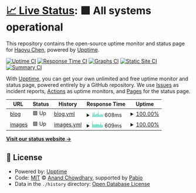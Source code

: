 # [📈 Live Status](https://demo.upptime.js.org): <!--live status--> **🟩 All systems operational**

This repository contains the open-source uptime monitor and status page for [Haoyu Chen](https://blog.null-qwerty.work), powered by [Upptime](https://github.com/upptime/upptime).

[![Uptime CI](https://github.com/null-qwerty/status/workflows/Uptime%20CI/badge.svg)](https://github.com/null-qwerty/status/actions?query=workflow%3A%22Uptime+CI%22)
[![Response Time CI](https://github.com/null-qwerty/status/workflows/Response%20Time%20CI/badge.svg)](https://github.com/null-qwerty/status/actions?query=workflow%3A%22Response+Time+CI%22)
[![Graphs CI](https://github.com/null-qwerty/status/workflows/Graphs%20CI/badge.svg)](https://github.com/null-qwerty/status/actions?query=workflow%3A%22Graphs+CI%22)
[![Static Site CI](https://github.com/null-qwerty/status/workflows/Static%20Site%20CI/badge.svg)](https://github.com/null-qwerty/status/actions?query=workflow%3A%22Static+Site+CI%22)
[![Summary CI](https://github.com/null-qwerty/status/workflows/Summary%20CI/badge.svg)](https://github.com/null-qwerty/status/actions?query=workflow%3A%22Summary+CI%22)

With [Upptime](https://upptime.js.org), you can get your own unlimited and free uptime monitor and status page, powered entirely by a GitHub repository. We use [Issues](https://github.com/null-qwerty/status/issues) as incident reports, [Actions](https://github.com/null-qwerty/status/actions) as uptime monitors, and [Pages](https://demo.upptime.js.org) for the status page.

<!--start: status pages-->
<!-- This summary is generated by Upptime (https://github.com/upptime/upptime) -->
<!-- Do not edit this manually, your changes will be overwritten -->
<!-- prettier-ignore -->
| URL | Status | History | Response Time | Uptime |
| --- | ------ | ------- | ------------- | ------ |
| <img alt="" src="https://icons.duckduckgo.com/ip3/blog.null-qwerty.work.ico" height="13"> [blog](https://blog.null-qwerty.work) | 🟩 Up | [blog.yml](https://github.com/null-qwerty/status/commits/HEAD/history/blog.yml) | <details><summary><img alt="Response time graph" src="./graphs/blog/response-time-week.png" height="20"> 608ms</summary><br><a href="https://status.null-qwerty.top/history/blog"><img alt="Response time 549" src="https://img.shields.io/endpoint?url=https%3A%2F%2Fraw.githubusercontent.com%2Fnull-qwerty%2Fstatus%2FHEAD%2Fapi%2Fblog%2Fresponse-time.json"></a><br><a href="https://status.null-qwerty.top/history/blog"><img alt="24-hour response time 494" src="https://img.shields.io/endpoint?url=https%3A%2F%2Fraw.githubusercontent.com%2Fnull-qwerty%2Fstatus%2FHEAD%2Fapi%2Fblog%2Fresponse-time-day.json"></a><br><a href="https://status.null-qwerty.top/history/blog"><img alt="7-day response time 608" src="https://img.shields.io/endpoint?url=https%3A%2F%2Fraw.githubusercontent.com%2Fnull-qwerty%2Fstatus%2FHEAD%2Fapi%2Fblog%2Fresponse-time-week.json"></a><br><a href="https://status.null-qwerty.top/history/blog"><img alt="30-day response time 549" src="https://img.shields.io/endpoint?url=https%3A%2F%2Fraw.githubusercontent.com%2Fnull-qwerty%2Fstatus%2FHEAD%2Fapi%2Fblog%2Fresponse-time-month.json"></a><br><a href="https://status.null-qwerty.top/history/blog"><img alt="1-year response time 549" src="https://img.shields.io/endpoint?url=https%3A%2F%2Fraw.githubusercontent.com%2Fnull-qwerty%2Fstatus%2FHEAD%2Fapi%2Fblog%2Fresponse-time-year.json"></a></details> | <details><summary><a href="https://status.null-qwerty.top/history/blog">100.00%</a></summary><a href="https://status.null-qwerty.top/history/blog"><img alt="All-time uptime 99.91%" src="https://img.shields.io/endpoint?url=https%3A%2F%2Fraw.githubusercontent.com%2Fnull-qwerty%2Fstatus%2FHEAD%2Fapi%2Fblog%2Fuptime.json"></a><br><a href="https://status.null-qwerty.top/history/blog"><img alt="24-hour uptime 100.00%" src="https://img.shields.io/endpoint?url=https%3A%2F%2Fraw.githubusercontent.com%2Fnull-qwerty%2Fstatus%2FHEAD%2Fapi%2Fblog%2Fuptime-day.json"></a><br><a href="https://status.null-qwerty.top/history/blog"><img alt="7-day uptime 100.00%" src="https://img.shields.io/endpoint?url=https%3A%2F%2Fraw.githubusercontent.com%2Fnull-qwerty%2Fstatus%2FHEAD%2Fapi%2Fblog%2Fuptime-week.json"></a><br><a href="https://status.null-qwerty.top/history/blog"><img alt="30-day uptime 99.91%" src="https://img.shields.io/endpoint?url=https%3A%2F%2Fraw.githubusercontent.com%2Fnull-qwerty%2Fstatus%2FHEAD%2Fapi%2Fblog%2Fuptime-month.json"></a><br><a href="https://status.null-qwerty.top/history/blog"><img alt="1-year uptime 99.91%" src="https://img.shields.io/endpoint?url=https%3A%2F%2Fraw.githubusercontent.com%2Fnull-qwerty%2Fstatus%2FHEAD%2Fapi%2Fblog%2Fuptime-year.json"></a></details>
| <img alt="" src="https://icons.duckduckgo.com/ip3/images.null-qwerty.work.ico" height="13"> [images](https://images.null-qwerty.work/large_evcg11c.png) | 🟩 Up | [images.yml](https://github.com/null-qwerty/status/commits/HEAD/history/images.yml) | <details><summary><img alt="Response time graph" src="./graphs/images/response-time-week.png" height="20"> 609ms</summary><br><a href="https://status.null-qwerty.top/history/images"><img alt="Response time 609" src="https://img.shields.io/endpoint?url=https%3A%2F%2Fraw.githubusercontent.com%2Fnull-qwerty%2Fstatus%2FHEAD%2Fapi%2Fimages%2Fresponse-time.json"></a><br><a href="https://status.null-qwerty.top/history/images"><img alt="24-hour response time 458" src="https://img.shields.io/endpoint?url=https%3A%2F%2Fraw.githubusercontent.com%2Fnull-qwerty%2Fstatus%2FHEAD%2Fapi%2Fimages%2Fresponse-time-day.json"></a><br><a href="https://status.null-qwerty.top/history/images"><img alt="7-day response time 609" src="https://img.shields.io/endpoint?url=https%3A%2F%2Fraw.githubusercontent.com%2Fnull-qwerty%2Fstatus%2FHEAD%2Fapi%2Fimages%2Fresponse-time-week.json"></a><br><a href="https://status.null-qwerty.top/history/images"><img alt="30-day response time 609" src="https://img.shields.io/endpoint?url=https%3A%2F%2Fraw.githubusercontent.com%2Fnull-qwerty%2Fstatus%2FHEAD%2Fapi%2Fimages%2Fresponse-time-month.json"></a><br><a href="https://status.null-qwerty.top/history/images"><img alt="1-year response time 609" src="https://img.shields.io/endpoint?url=https%3A%2F%2Fraw.githubusercontent.com%2Fnull-qwerty%2Fstatus%2FHEAD%2Fapi%2Fimages%2Fresponse-time-year.json"></a></details> | <details><summary><a href="https://status.null-qwerty.top/history/images">100.00%</a></summary><a href="https://status.null-qwerty.top/history/images"><img alt="All-time uptime 99.91%" src="https://img.shields.io/endpoint?url=https%3A%2F%2Fraw.githubusercontent.com%2Fnull-qwerty%2Fstatus%2FHEAD%2Fapi%2Fimages%2Fuptime.json"></a><br><a href="https://status.null-qwerty.top/history/images"><img alt="24-hour uptime 100.00%" src="https://img.shields.io/endpoint?url=https%3A%2F%2Fraw.githubusercontent.com%2Fnull-qwerty%2Fstatus%2FHEAD%2Fapi%2Fimages%2Fuptime-day.json"></a><br><a href="https://status.null-qwerty.top/history/images"><img alt="7-day uptime 100.00%" src="https://img.shields.io/endpoint?url=https%3A%2F%2Fraw.githubusercontent.com%2Fnull-qwerty%2Fstatus%2FHEAD%2Fapi%2Fimages%2Fuptime-week.json"></a><br><a href="https://status.null-qwerty.top/history/images"><img alt="30-day uptime 99.91%" src="https://img.shields.io/endpoint?url=https%3A%2F%2Fraw.githubusercontent.com%2Fnull-qwerty%2Fstatus%2FHEAD%2Fapi%2Fimages%2Fuptime-month.json"></a><br><a href="https://status.null-qwerty.top/history/images"><img alt="1-year uptime 99.91%" src="https://img.shields.io/endpoint?url=https%3A%2F%2Fraw.githubusercontent.com%2Fnull-qwerty%2Fstatus%2FHEAD%2Fapi%2Fimages%2Fuptime-year.json"></a></details>

<!--end: status pages-->

[**Visit our status website →**](https://demo.upptime.js.org)

## 📄 License

- Powered by: [Upptime](https://github.com/upptime/upptime)
- Code: [MIT](./LICENSE) © [Anand Chowdhary](https://anandchowdhary.com), supported by [Pabio](https://pabio.com)
- Data in the `./history` directory: [Open Database License](https://opendatacommons.org/licenses/odbl/1-0/)
